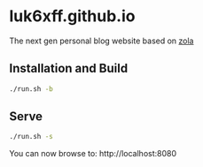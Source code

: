# luk6xff.github.io
The next gen personal blog website based on [zola](https://www.getzola.org/)


## Installation and Build
```sh
./run.sh -b
```

## Serve
```sh
./run.sh -s
```
You can now browse to: http://localhost:8080
